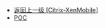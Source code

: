 - [返回上一级 [Citrix-XenMobile]](/4、Web应用漏洞/Citrix-XenMobile)
- [POC](/4、Web应用漏洞/Citrix-XenMobile/POC/)
